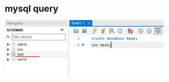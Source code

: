 # mysql query

![&#xC2A4;&#xD0A4;&#xB9C8; &#xC0DD;&#xC131; &#xBC0F; &#xC0AC;&#xC6A9; &#xC124;&#xC815;](../.gitbook/assets/image%20%281%29.png)



